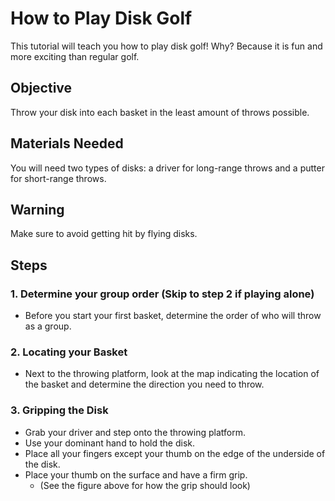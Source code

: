 # How to Play Disk Golf
This tutorial will teach you how to play disk golf! Why? Because it is fun and more exciting than regular golf.

## Objective
Throw your disk into each basket in the least amount of throws possible.

## Materials Needed
You will need two types of disks: a driver for long-range throws and a putter for short-range throws.

## Warning
Make sure to avoid getting hit by flying disks.

## Steps
### **1. Determine your group order (Skip to step 2 if playing alone)**
- Before you start your first basket, determine the order of who will throw as a group.

### **2. Locating your Basket**
- Next to the throwing platform, look at the map indicating the location of the basket and determine the direction you need to throw.

### **3. Gripping the Disk**
- Grab your driver and step onto the throwing platform.
- Use your dominant hand to hold the disk.
- Place all your fingers except your thumb on the edge of the underside of the disk.
- Place your thumb on the surface and have a firm grip.
  - (See the figure above for how the grip should look)



